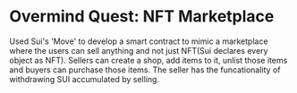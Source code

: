 # Overmind Quest: NFT Marketplace

Used Sui's 'Move' to develop a smart contract to mimic a marketplace where the users can sell anything and not just NFT(Sui declares every object as NFT). Sellers can create a shop, add items to it, unlist those items and buyers can purchase those items. The seller has the funcationality of withdrawing SUI accumulated by selling.  




